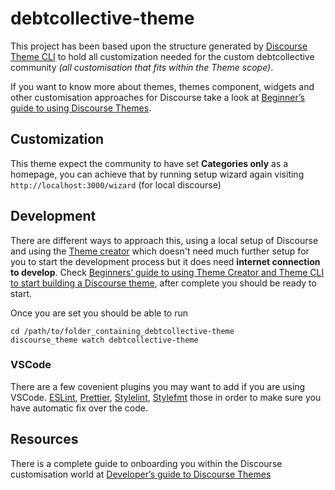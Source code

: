 # debtcollective-theme

This project has been based upon the structure generated by [Discourse Theme CLI](https://meta.discourse.org/t/discourse-theme-cli-console-app-to-help-you-build-themes/82950) to hold all customization needed for the custom debtcollective community _(all customisation that fits within the Theme scope)_.

If you want to know more about themes, themes component, widgets and other customisation approaches for Discourse take a look at [Beginner’s guide to using Discourse Themes](https://meta.discourse.org/t/beginners-guide-to-using-discourse-themes/91966).

## Customization

This theme expect the community to have set **Categories only** as a homepage, you can achieve that by running setup wizard again visiting `http://localhost:3000/wizard` (for local discourse)

## Development

There are different ways to approach this, using a local setup of Discourse and using the [Theme creator](https://theme-creator.discourse.org/) which doesn't need much further setup for you to start the development process but it does need **internet connection to develop**. Check [Beginners’ guide to using Theme Creator and Theme CLI to start building a Discourse theme](https://meta.discourse.org/t/beginners-guide-to-using-theme-creator-and-theme-cli-to-start-building-a-discourse-theme/108444), after complete you should be ready to start.

Once you are set you should be able to run

```shell
cd /path/to/folder_containing_debtcollective-theme
discourse_theme watch debtcollective-theme
```

### VSCode

There are a few covenient plugins you may want to add if you are using VSCode. [ESLint](https://marketplace.visualstudio.com/items?itemName=dbaeumer.vscode-eslint), [Prettier](https://marketplace.visualstudio.com/items?itemName=esbenp.prettier-vscode), [Stylelint](https://marketplace.visualstudio.com/items?itemName=stylelint.vscode-stylelint), [Stylefmt](https://marketplace.visualstudio.com/items?itemName=mrmlnc.vscode-stylefmt) those in order to make sure you have automatic fix over the code.

## Resources

There is a complete guide to onboarding you within the Discourse customisation world at [Developer’s guide to Discourse Themes](https://meta.discourse.org/t/developer-s-guide-to-discourse-themes/93648)
